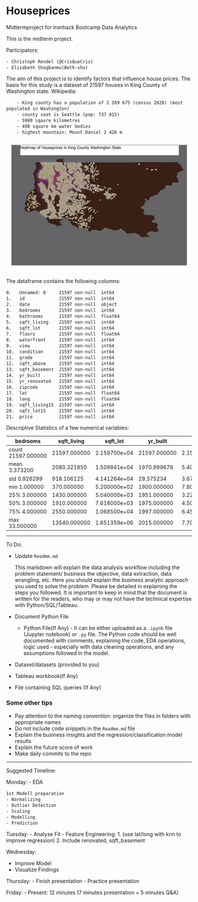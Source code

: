# Houseprices
Midtermproject for Ironhack Bootcamp Data Analytics

This is the midterm project.

Participators:

    - Christoph Rendel (@CrisQueCris)
    - Elizabeth Shogbanmu(Beth-sho)

The aim of this project is to identify factors that influence house prices. 
The basis for this study is a dataset of 21597 houses in King County of Washington state. 
    Wikipedia: 
    
        - King county has a population of 2 269 675 (census 2020) (most populated in Washington)
        - county seat is Seattle (pop: 737 015)
        - 5980 sqaure kilometres
        - 490 square km water bodies
        - highest mountain: Mount Daniel 2 426 m
        
 
![Heatmap](heatmapprice.jpeg) 



The dataframe contains the following columns:

    0.   Unnamed: 0     21597 non-null  int64  
    1.   id             21597 non-null  int64  
    2.   date           21597 non-null  object 
    3.   bedrooms       21597 non-null  int64  
    4.   bathrooms      21597 non-null  float64
    5.   sqft_living    21597 non-null  int64  
    6.   sqft_lot       21597 non-null  int64  
    7.   floors         21597 non-null  float64
    8.   waterfront     21597 non-null  int64 
    9.   view           21597 non-null  int64
    10.  condition      21597 non-null  int64
    11.  grade          21597 non-null  int64  
    12.  sqft_above     21597 non-null  int64 
    13.  sqft_basement  21597 non-null  int64  
    14.  yr_built       21597 non-null  int64 
    15.  yr_renovated   21597 non-null  int64 
    16.  zipcode        21597 non-null  int64  
    17.  lat            21597 non-null  float64
    18.  long           21597 non-null  float64
    19.  sqft_living15  21597 non-null  int64  
    20.  sqft_lot15     21597 non-null  int64  
    21.  price          21597 non-null  int64

Descriptive Statistics of a few numerical variables:


|            bedrooms	|    sqft_living	|    sqft_lot	 |   yr_built	    |   price    |
|-----------------------|-------------------|----------------|------------------|------------|
| count	    21597.000000|	21597.000000	|2.159700e+04	 |   21597.000000	|2.159700e+04|
| mean	    3.373200	|    2080.321850	|    1.509941e+04|	1970.999676	    |5.402966e+05|
| std	       0.926299	|    918.106125	    |4.141264e+04	 |29.375234	        |3.673681e+05|
|min	       1.000000	|    370.000000	    |5.200000e+02	 |1900.000000	    |7.800000e+04|
| 25%	       3.000000	|    1430.000000	|    5.040000e+03|	1951.000000	    |3.220000e+05|
|50%	       3.000000	|   1910.000000	    |7.618000e+03	 |1975.000000	    |4.500000e+05|
|75%	       4.000000	|   2550.000000	    |1.068500e+04	 |1997.000000	    |6.450000e+05|
|max	      33.000000	|  13540.000000	    |1.651359e+06	 |2015.000000	    |7.700000e+06|



----------------------------------------------------------------------------------------------
To Do: 

- Update `Readme.md` 

    This markdown will explain the data analysis workflow including the problem statement/ business the objective, data extraction, data wrangling, etc. Here you should explain the business analytic approach you used to solve the problem. Please be detailed in explaining the steps you followed. It is important to keep in mind that the document is written for the readers, who may or may not have the technical expertise with Python/SQL/Tableau.


- Document Python File 

    - Python File(If Any) - It can be either uploaded as a `.ipynb` file (Jupyter notebook) or `.py` file. The Python code should be well documented with comments, explaining the code, EDA operations, logic used - especially with data cleaning operations, and any assumptions followed in the model.
- Dataset/datasets (provided to you)
- Tableau workbook(If Any)
- File containing SQL queries (If Any)


### Some other tips

- Pay attention to the naming convention: organize the files in folders with appropriate names
- Do not include code snippets in the `Readme.md` file
- Explain the business insights and the regression/classification model results
- Explain the future score of work
- Make daily commits to the repo

------------------------------------------------------

Suggested Timeline:

Monday: 
    - EDA 

    1st Modell preparation
    - Normalizing
    - Outlier Detection
    - Scaling
    - Modelling
    - Prediction


Tuesday: 
    - Analyse Fit
    - Feature Engineering: 
        1. (use lat/long with knn to improve regression)
        2. Include renovated, sqft_basement
    

Wednesday:
- Improve Model
- Visualize Findings

Thursday: 
    - Finish presentation
    - Practice presentation

Friday: 
    - Present:
        12 minutes (7 minutes presentation + 5 minutes Q&A)
